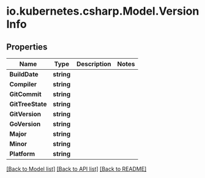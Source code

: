 # io.kubernetes.csharp.Model.VersionInfo
## Properties

Name | Type | Description | Notes
------------ | ------------- | ------------- | -------------
**BuildDate** | **string** |  | 
**Compiler** | **string** |  | 
**GitCommit** | **string** |  | 
**GitTreeState** | **string** |  | 
**GitVersion** | **string** |  | 
**GoVersion** | **string** |  | 
**Major** | **string** |  | 
**Minor** | **string** |  | 
**Platform** | **string** |  | 

[[Back to Model list]](../README.md#documentation-for-models) [[Back to API list]](../README.md#documentation-for-api-endpoints) [[Back to README]](../README.md)

